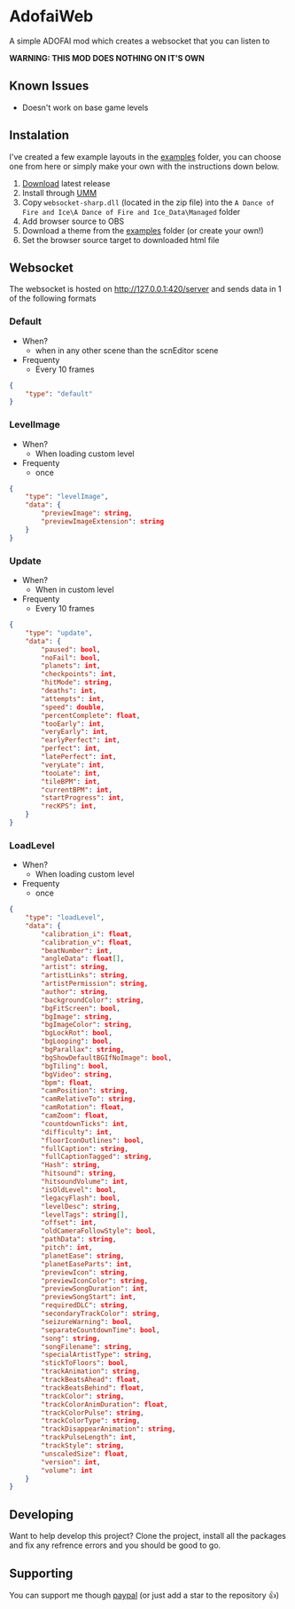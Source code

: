 # AdofaiWeb

A simple ADOFAI mod which creates a websocket that you can listen to

**WARNING: THIS MOD DOES NOTHING ON IT'S OWN**

## Known Issues

-   Doesn't work on base game levels

## Instalation

I've created a few example layouts in the [examples](https://github.com/thijnmens/AdofaiWeb/tree/master/Examples) folder, you can choose one from here or simply make your own with the instructions down below.

1. [Download](https://github.com/thijnmens/AdofaiWeb/releases/latest) latest release
2. Install through [UMM](https://www.nexusmods.com/site/mods/21?tab=files)
3. Copy `websocket-sharp.dll` (located in the zip file) into the `A Dance of Fire and Ice\A Dance of Fire and Ice_Data\Managed` folder
4. Add browser source to OBS
5. Download a theme from the [examples](https://github.com/thijnmens/AdofaiWeb/tree/master/Examples) folder (or create your own!)
6. Set the browser source target to downloaded html file

## Websocket

The websocket is hosted on http://127.0.0.1:420/server and sends data in 1 of the following formats

### Default

-   When?
    -   when in any other scene than the scnEditor scene
-   Frequenty
    -   Every 10 frames

```json
{
	"type": "default"
}
```

### LevelImage

-   When?
    -   When loading custom level
-   Frequenty
    -   once

```json
{
	"type": "levelImage",
	"data": {
		"previewImage": string,
		"previewImageExtension": string
	}
}
```

### Update

-   When?
    -   When in custom level
-   Frequenty
    -   Every 10 frames

```json
{
	"type": "update",
	"data": {
        "paused": bool,
        "noFail": bool,
        "planets": int,
        "checkpoints": int,
        "hitMode": string,
        "deaths": int,
        "attempts": int,
        "speed": double,
        "percentComplete": float,
        "tooEarly": int,
        "veryEarly": int,
        "earlyPerfect": int,
        "perfect": int,
        "latePerfect": int,
        "veryLate": int,
        "tooLate": int,
        "tileBPM": int,
        "currentBPM": int,
        "startProgress": int,
        "recKPS": int,
    }
}
```

### LoadLevel

-   When?
    -   When loading custom level
-   Frequenty
    -   once

```json
{
	"type": "loadLevel",
	"data": {
		"calibration_i": float,
        "calibration_v": float,
        "beatNumber": int,
        "angleData": float[],
        "artist": string,
        "artistLinks": string,
        "artistPermission": string,
        "author": string,
        "backgroundColor": string,
        "bgFitScreen": bool,
        "bgImage": string,
        "bgImageColor": string,
        "bgLockRot": bool,
        "bgLooping": bool,
        "bgParallax": string,
        "bgShowDefaultBGIfNoImage": bool,
        "bgTiling": bool,
        "bgVideo": string,
        "bpm": float,
        "camPosition": string,
        "camRelativeTo": string,
        "camRotation": float,
        "camZoom": float,
        "countdownTicks": int,
        "difficulty": int,
        "floorIconOutlines": bool,
        "fullCaption": string,
        "fullCaptionTagged": string,
        "Hash": string,
        "hitsound": string,
        "hitsoundVolume": int,
        "isOldLevel": bool,
        "legacyFlash": bool,
        "levelDesc": string,
        "levelTags": string[],
        "offset": int,
        "oldCameraFollowStyle": bool,
        "pathData": string,
        "pitch": int,
        "planetEase": string,
        "planetEaseParts": int,
        "previewIcon": string,
        "previewIconColor": string,
        "previewSongDuration": int,
        "previewSongStart": int,
        "requiredDLC": string,
        "secondaryTrackColor": string,
        "seizureWarning": bool,
        "separateCountdownTime": bool,
        "song": string,
        "songFilename": string,
        "specialArtistType": string,
        "stickToFloors": bool,
        "trackAnimation": string,
        "trackBeatsAhead": float,
        "trackBeatsBehind": float,
        "trackColor": string,
        "trackColorAnimDuration": float,
        "trackColorPulse": string,
        "trackColorType": string,
        "trackDisappearAnimation": string,
        "trackPulseLength": int,
        "trackStyle": string,
        "unscaledSize": float,
        "version": int,
        "volume": int
	}
}
```

## Developing

Want to help develop this project? Clone the project, install all the packages and fix any refrence errors and you should be good to go.

## Supporting

You can support me though [paypal](https://www.paypal.com/donate/?hosted_button_id=T4RMGM6JT7GJ6) (or just add a star to the repository 👍)
